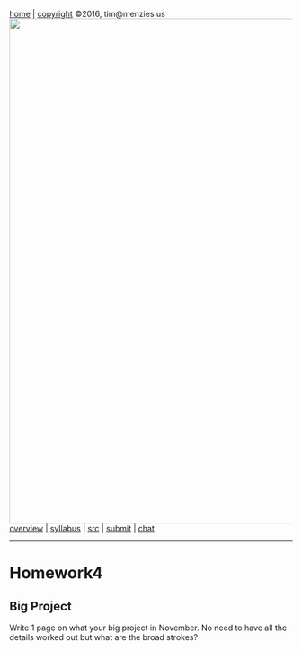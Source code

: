 [home](http://tiny.cc/fss2016) | [copyright](https://github.com/txt/fss16/blob/master/LICENSE.md) &copy;2016, tim&commat;menzies.us<br>
[<img width=900 src="https://raw.githubusercontent.com/txt/fss16/master/img/fss16.png">](http://tiny.cc/fss2016)   <br>
[overview](https://github.com/txt/fss16/blob/master/doc/overview.md) |
[syllabus](https://github.com/txt/fss16/blob/master/doc/syllabus.md) |
[src](https://github.com/txt/fss16/blob/master/src) |
[submit](http://tiny.cc/fss2016give) |
[chat](https://fss16.slack.com/) 

_______

# Homework4

## Big Project

Write 1 page on what your big project in November. No need to have all the details worked out but
what are the broad strokes?
